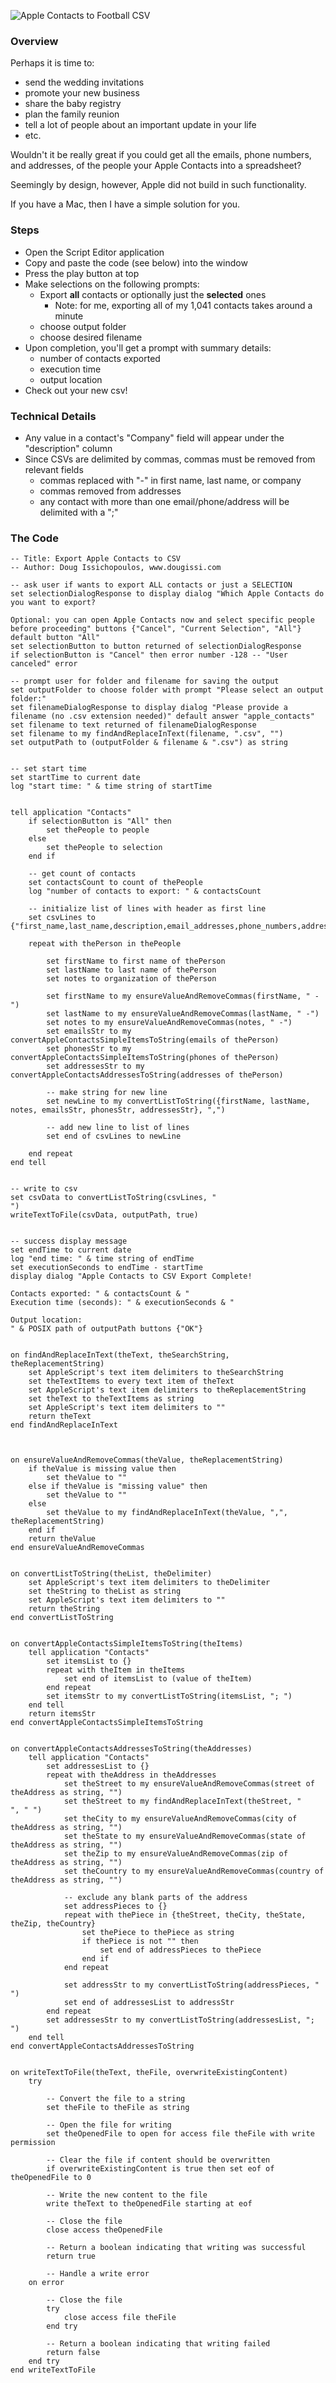 ![Apple Contacts to Football CSV](/assets/images/apple_contacts_football.jpg)

###  Overview
Perhaps it is time to:
* send the wedding invitations
* promote your new business
* share the baby registry
* plan the family reunion
* tell a lot of people about an important update in your life
* etc.

Wouldn't it be really great if you could get all the emails, phone numbers, and addresses, of the people your Apple Contacts into a spreadsheet?

Seemingly by design, however, Apple did not build in such functionality.

If you have a Mac, then I have a simple solution for you.

### Steps
* Open the Script Editor application
* Copy and paste the code (see below) into the window
* Press the play button at top
* Make selections on the following prompts:
  * Export **all** contacts or optionally just the **selected** ones
    * Note: for me, exporting all of my 1,041 contacts takes around a minute
  * choose output folder
  * choose desired filename
* Upon completion, you'll get a prompt with summary details:
  * number of contacts exported
  * execution time
  * output location
* Check out your new csv!

### Technical Details
* Any value in a contact's "Company" field will appear under the "description" column
* Since CSVs are delimited by commas, commas must be removed from relevant fields
  * commas replaced with "-" in first name, last name, or company
  * commas removed from addresses
  * any contact with more than one email/phone/address will be delimited with a ";"

### The Code
```applescript
-- Title: Export Apple Contacts to CSV
-- Author: Doug Issichopoulos, www.dougissi.com

-- ask user if wants to export ALL contacts or just a SELECTION
set selectionDialogResponse to display dialog "Which Apple Contacts do you want to export?

Optional: you can open Apple Contacts now and select specific people before proceeding" buttons {"Cancel", "Current Selection", "All"} default button "All"
set selectionButton to button returned of selectionDialogResponse
if selectionButton is "Cancel" then error number -128 -- "User canceled" error

-- prompt user for folder and filename for saving the output
set outputFolder to choose folder with prompt "Please select an output folder:"
set filenameDialogResponse to display dialog "Please provide a filename (no .csv extension needed)" default answer "apple_contacts"
set filename to text returned of filenameDialogResponse
set filename to my findAndReplaceInText(filename, ".csv", "")
set outputPath to (outputFolder & filename & ".csv") as string


-- set start time
set startTime to current date
log "start time: " & time string of startTime


tell application "Contacts"
	if selectionButton is "All" then
		set thePeople to people
	else
		set thePeople to selection
	end if

	-- get count of contacts
	set contactsCount to count of thePeople
	log "number of contacts to export: " & contactsCount

	-- initialize list of lines with header as first line
	set csvLines to {"first_name,last_name,description,email_addresses,phone_numbers,addresses"}

	repeat with thePerson in thePeople

		set firstName to first name of thePerson
		set lastName to last name of thePerson
		set notes to organization of thePerson

		set firstName to my ensureValueAndRemoveCommas(firstName, " -")
		set lastName to my ensureValueAndRemoveCommas(lastName, " -")
		set notes to my ensureValueAndRemoveCommas(notes, " -")
		set emailsStr to my convertAppleContactsSimpleItemsToString(emails of thePerson)
		set phonesStr to my convertAppleContactsSimpleItemsToString(phones of thePerson)
		set addressesStr to my convertAppleContactsAddressesToString(addresses of thePerson)

		-- make string for new line
		set newLine to my convertListToString({firstName, lastName, notes, emailsStr, phonesStr, addressesStr}, ",")

		-- add new line to list of lines
		set end of csvLines to newLine

	end repeat
end tell


-- write to csv
set csvData to convertListToString(csvLines, "
")
writeTextToFile(csvData, outputPath, true)


-- success display message
set endTime to current date
log "end time: " & time string of endTime
set executionSeconds to endTime - startTime
display dialog "Apple Contacts to CSV Export Complete!

Contacts exported: " & contactsCount & "
Execution time (seconds): " & executionSeconds & "

Output location:
" & POSIX path of outputPath buttons {"OK"}


on findAndReplaceInText(theText, theSearchString, theReplacementString)
	set AppleScript's text item delimiters to theSearchString
	set theTextItems to every text item of theText
	set AppleScript's text item delimiters to theReplacementString
	set theText to theTextItems as string
	set AppleScript's text item delimiters to ""
	return theText
end findAndReplaceInText



on ensureValueAndRemoveCommas(theValue, theReplacementString)
	if theValue is missing value then
		set theValue to ""
	else if theValue is "missing value" then
		set theValue to ""
	else
		set theValue to my findAndReplaceInText(theValue, ",", theReplacementString)
	end if
	return theValue
end ensureValueAndRemoveCommas


on convertListToString(theList, theDelimiter)
	set AppleScript's text item delimiters to theDelimiter
	set theString to theList as string
	set AppleScript's text item delimiters to ""
	return theString
end convertListToString


on convertAppleContactsSimpleItemsToString(theItems)
	tell application "Contacts"
		set itemsList to {}
		repeat with theItem in theItems
			set end of itemsList to (value of theItem)
		end repeat
		set itemsStr to my convertListToString(itemsList, "; ")
	end tell
	return itemsStr
end convertAppleContactsSimpleItemsToString


on convertAppleContactsAddressesToString(theAddresses)
	tell application "Contacts"
		set addressesList to {}
		repeat with theAddress in theAddresses
			set theStreet to my ensureValueAndRemoveCommas(street of theAddress as string, "")
			set theStreet to my findAndReplaceInText(theStreet, "
", " ")
			set theCity to my ensureValueAndRemoveCommas(city of theAddress as string, "")
			set theState to my ensureValueAndRemoveCommas(state of theAddress as string, "")
			set theZip to my ensureValueAndRemoveCommas(zip of theAddress as string, "")
			set theCountry to my ensureValueAndRemoveCommas(country of theAddress as string, "")

			-- exclude any blank parts of the address
			set addressPieces to {}
			repeat with thePiece in {theStreet, theCity, theState, theZip, theCountry}
				set thePiece to thePiece as string
				if thePiece is not "" then
					set end of addressPieces to thePiece
				end if
			end repeat

			set addressStr to my convertListToString(addressPieces, " ")
			set end of addressesList to addressStr
		end repeat
		set addressesStr to my convertListToString(addressesList, "; ")
	end tell
end convertAppleContactsAddressesToString


on writeTextToFile(theText, theFile, overwriteExistingContent)
	try

		-- Convert the file to a string
		set theFile to theFile as string

		-- Open the file for writing
		set theOpenedFile to open for access file theFile with write permission

		-- Clear the file if content should be overwritten
		if overwriteExistingContent is true then set eof of theOpenedFile to 0

		-- Write the new content to the file
		write theText to theOpenedFile starting at eof

		-- Close the file
		close access theOpenedFile

		-- Return a boolean indicating that writing was successful
		return true

		-- Handle a write error
	on error

		-- Close the file
		try
			close access file theFile
		end try

		-- Return a boolean indicating that writing failed
		return false
	end try
end writeTextToFile
```
